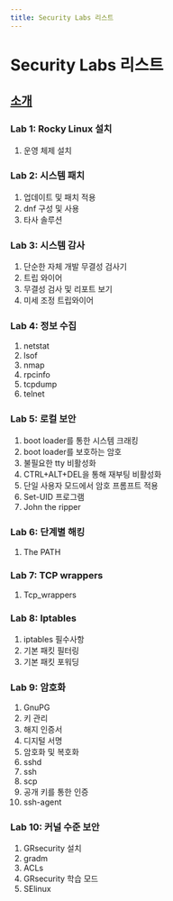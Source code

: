 ```yaml
---
title: Security Labs 리스트
---
```


# Security Labs 리스트

## [소개](introduction.md)

### Lab 1: Rocky Linux 설치

1. 운영 체제 설치

### Lab 2: 시스템 패치

1. 업데이트 및 패치 적용
1. dnf 구성 및 사용
1. 타사 솔루션

### Lab 3: 시스템 감사
1. 단순한 자체 개발 무결성 검사기
1. 트립 와이어
1. 무결성 검사 및 리포트 보기
1. 미세 조정 트립와이어

### Lab 4: 정보 수집
1. netstat
1. lsof
1. nmap
1. rpcinfo
1. tcpdump
1. telnet

### Lab 5: 로컬 보안
1. boot loader를 통한 시스템 크래킹
1. boot loader를 보호하는 암호
1. 불필요한 tty 비활성화
1. CTRL+ALT+DEL을 통해 재부팅 비활성화
1. 단일 사용자 모드에서 암호 프롬프트 적용
1. Set-UID 프로그램
1. John the ripper

### Lab 6: 단계별 해킹
1. The PATH

### Lab 7: TCP wrappers
1. Tcp_wrappers

### Lab 8: Iptables
1. iptables 필수사항
1. 기본 패킷 필터링
1. 기본 패킷 포워딩

### Lab 9: 암호화
1. GnuPG
1. 키 관리
1. 해지 인증서
1. 디지털 서명
1. 암호화 및 복호화
1. sshd
1. ssh
1. scp
1. 공개 키를 통한 인증
1. ssh-agent

### Lab 10: 커널 수준 보안
1. GRsecurity 설치
1. gradm
1. ACLs
1. GRsecurity 학습 모드
1. SElinux
